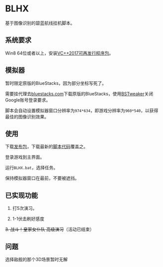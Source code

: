 # BLHX

基于图像识别的碧蓝航线挂机脚本。

## 系统要求

Win8 64位或者以上，安装[VC++2017可再发行程序包](https://support.microsoft.com/zh-cn/help/2977003/the-latest-supported-visual-c-downloads)。

## 模拟器

暂时限定原版的BlueStacks，因为部分坐标写死了。

需要挂代理去[bluestacks.com](https://www.bluestacks.com/)下载原版的BlueStacks，使用[BSTweaker](https://forum.xda-developers.com/general/general/bluestacks-tweaker-2-tool-modifing-t3622681)关闭Google账号登录要求。

脚本会自动设置模拟器窗口分辨率为`974*634`，即游戏分辨率为`960*540`，以获得最佳的图像识别效果。

## 使用

下载[发布包](https://github.com/GiriMind/BLHX/releases/download/0.0.4/BLHX.7z)，下载最新的[脚本代码](https://github.com/GiriMind/BLHX/archive/master.zip)覆盖之。

登录游戏到主界面。

运行`BLHX.bat`，选择任务。

保持模拟器窗口在最前，不要被遮挡。

## 已实现功能

1. 打5次演习。

2. 1-1伏击刷好感度

<del>3. 战斗！皇家女仆队 高级演习</del>（活动已结束）

## 问题

选择敌舰的那个3D场景暂时无解
